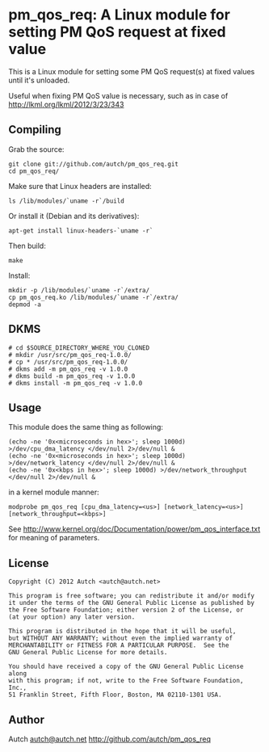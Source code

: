 
# pm_qos_req: A Linux module for setting PM QoS request at fixed value

This is a Linux module for setting some PM QoS request(s) at fixed
values until it's unloaded.

Useful when fixing PM QoS value is necessary, such as in case of
http://lkml.org/lkml/2012/3/23/343


## Compiling

Grab the source:

    git clone git://github.com/autch/pm_qos_req.git
    cd pm_qos_req/

Make sure that Linux headers are installed:

    ls /lib/modules/`uname -r`/build

Or install it (Debian and its derivatives):

    apt-get install linux-headers-`uname -r`

Then build:

    make

Install:

    mkdir -p /lib/modules/`uname -r`/extra/
    cp pm_qos_req.ko /lib/modules/`uname -r`/extra/
    depmod -a


## DKMS

    # cd $SOURCE_DIRECTORY_WHERE_YOU_CLONED
    # mkdir /usr/src/pm_qos_req-1.0.0/
    # cp * /usr/src/pm_qos_req-1.0.0/
    # dkms add -m pm_qos_req -v 1.0.0
    # dkms build -m pm_qos_req -v 1.0.0
    # dkms install -m pm_qos_req -v 1.0.0


## Usage

This module does the same thing as following:

    (echo -ne '0x<microseconds in hex>'; sleep 1000d) >/dev/cpu_dma_latency </dev/null 2>/dev/null &
    (echo -ne '0x<microseconds in hex>'; sleep 1000d) >/dev/network_latency </dev/null 2>/dev/null &
    (echo -ne '0x<kbps in hex>'; sleep 1000d) >/dev/network_throughput </dev/null 2>/dev/null &

in a kernel module manner:

    modprobe pm_qos_req [cpu_dma_latency=<us>] [network_latency=<us>] [network_throughput=<kbps>]

See http://www.kernel.org/doc/Documentation/power/pm_qos_interface.txt for meaning of parameters.


## License

    Copyright (C) 2012 Autch <autch@autch.net>

    This program is free software; you can redistribute it and/or modify
    it under the terms of the GNU General Public License as published by
    the Free Software Foundation; either version 2 of the License, or
    (at your option) any later version.

    This program is distributed in the hope that it will be useful,
    but WITHOUT ANY WARRANTY; without even the implied warranty of
    MERCHANTABILITY or FITNESS FOR A PARTICULAR PURPOSE.  See the
    GNU General Public License for more details.

    You should have received a copy of the GNU General Public License along
    with this program; if not, write to the Free Software Foundation, Inc.,
    51 Franklin Street, Fifth Floor, Boston, MA 02110-1301 USA.


## Author

Autch <autch@autch.net>
http://github.com/autch/pm_qos_req

